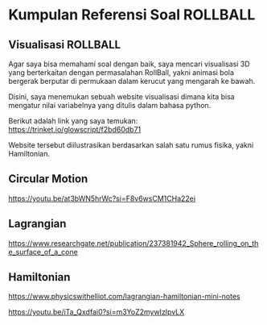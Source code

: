 # Kumpulan Referensi Soal ROLLBALL

## Visualisasi ROLLBALL

Agar saya bisa memahami soal dengan baik, saya mencari visualisasi 3D yang berterkaitan dengan permasalahan RollBall, yakni animasi bola bergerak berputar di permukaan dalam kerucut yang mengarah ke bawah.

Disini, saya menemukan sebuah website visualisasi dimana kita bisa mengatur nilai variabelnya yang ditulis dalam bahasa python.

Berikut adalah link yang saya temukan:
https://trinket.io/glowscript/f2bd60db71

Website tersebut diilustrasikan berdasarkan salah satu rumus fisika, yakni Hamiltonian.

## Circular Motion

https://youtu.be/at3bWN5hrWc?si=F8v6wsCM1CHa22ei

## Lagrangian

https://www.researchgate.net/publication/237381942_Sphere_rolling_on_the_surface_of_a_cone

## Hamiltonian

https://www.physicswithelliot.com/lagrangian-hamiltonian-mini-notes

https://youtu.be/iTa_Qxdfai0?si=m3YoZ2mywIzIpvLX
